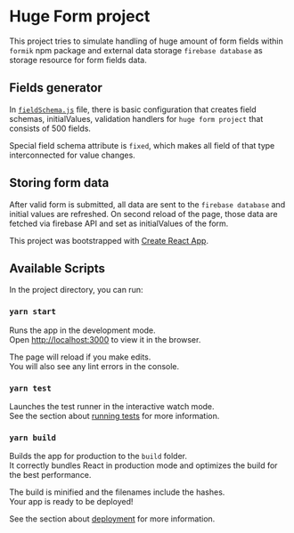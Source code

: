 # Huge Form project

This project tries to simulate handling of huge amount of form fields within `formik` npm package and external data storage `firebase database` as storage resource for form fields data.

## Fields generator

In [`fieldSchema.js`](./src/fieldSchema.js) file, there is basic configuration that creates field schemas, initialValues, validation handlers for `huge form project` that consists of 500 fields.

Special field schema attribute is `fixed`, which makes all field of that type interconnected for value changes.

## Storing form data

After valid form is submitted, all data are sent to the `firebase database` and initial values are refreshed. On second reload of the page, those data are fetched via firebase API and set as initialValues of the form.

This project was bootstrapped with [Create React App](https://github.com/facebook/create-react-app).

## Available Scripts

In the project directory, you can run:

### `yarn start`

Runs the app in the development mode.<br />
Open [http://localhost:3000](http://localhost:3000) to view it in the browser.

The page will reload if you make edits.<br />
You will also see any lint errors in the console.

### `yarn test`

Launches the test runner in the interactive watch mode.<br />
See the section about [running tests](https://facebook.github.io/create-react-app/docs/running-tests) for more information.

### `yarn build`

Builds the app for production to the `build` folder.<br />
It correctly bundles React in production mode and optimizes the build for the best performance.

The build is minified and the filenames include the hashes.<br />
Your app is ready to be deployed!

See the section about [deployment](https://facebook.github.io/create-react-app/docs/deployment) for more information.
